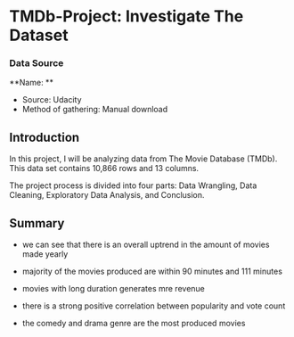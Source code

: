 # TMDb-Project: Investigate The Dataset </br>

### Data Source

**Name: **

- Source: Udacity
- Method of gathering: Manual download

## Introduction </br>
In this project, I will be analyzing data from The Movie Database (TMDb). This data set contains 10,866 rows and 13 columns.</br>

The project process is divided into four parts: Data Wrangling, Data Cleaning, Exploratory Data Analysis, and Conclusion.</br>

## Summary
- we can see that there is an overall uptrend in the amount of movies made yearly

- majority of the movies produced are within 90 minutes and 111 minutes

- movies with long duration generates mre revenue

- there is a strong positive correlation between popularity and vote count

- the comedy and drama genre are the most produced movies